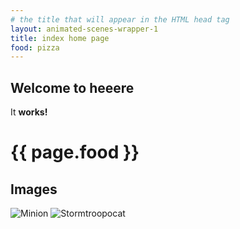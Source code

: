 ```yaml
---
# the title that will appear in the HTML head tag
layout: animated-scenes-wrapper-1
title: index home page
food: pizza
---
```


## Welcome to heeere

<div class="bacon" markdown="1">
  
It **works!**
  
</div>

<h1>{{ page.food }}</h1>

## Images

![Minion](https://phillycheese007.github.io/webdesign-portfolio/assets/images/SVG/landscape-5.svg)
![Stormtroopocat](https://octodex.github.com/images/stormtroopocat.jpg "The Stormtroopocat")




